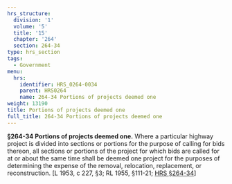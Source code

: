 ```yaml
---
hrs_structure:
  division: '1'
  volume: '5'
  title: '15'
  chapter: '264'
  section: 264-34
type: hrs_section
tags:
  - Government
menu:
  hrs:
    identifier: HRS_0264-0034
    parent: HRS0264
    name: 264-34 Portions of projects deemed one
weight: 13190
title: Portions of projects deemed one
full_title: 264-34 Portions of projects deemed one
---
```

**§264-34 Portions of projects deemed one.** Where a particular highway project is divided into sections or portions for the purpose of calling for bids thereon, all sections or portions of the project for which bids are called for at or about the same time shall be deemed one project for the purposes of determining the expense of the removal, relocation, replacement, or reconstruction. [L 1953, c 227, §3; RL 1955, §111-21; [HRS §264-34](/title-15/chapter-264/section-264-34/)]